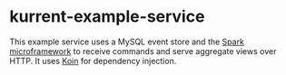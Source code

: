 # kurrent-example-service

This example service uses a MySQL event store and the [Spark microframework](http://sparkjava.com/) to receive commands 
and serve aggregate views over HTTP. It uses [Koin](https://insert-koin.io/) for dependency injection. 